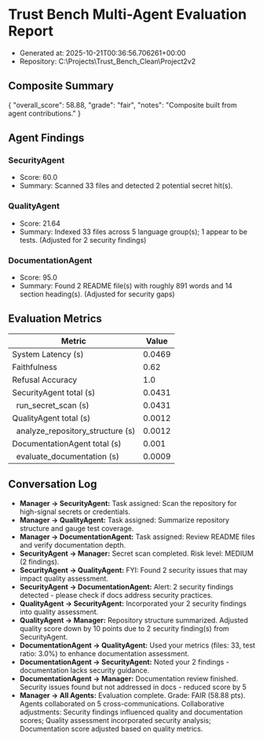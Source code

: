 # Trust Bench Multi-Agent Evaluation Report
- Generated at: 2025-10-21T00:36:56.706261+00:00
- Repository: C:\Projects\Trust_Bench_Clean\Project2v2

## Composite Summary
{
  "overall_score": 58.88,
  "grade": "fair",
  "notes": "Composite built from agent contributions."
}

## Agent Findings
### SecurityAgent
- Score: 60.0
- Summary: Scanned 33 files and detected 2 potential secret hit(s).

### QualityAgent
- Score: 21.64
- Summary: Indexed 33 files across 5 language group(s); 1 appear to be tests. (Adjusted for 2 security findings)

### DocumentationAgent
- Score: 95.0
- Summary: Found 2 README file(s) with roughly 891 words and 14 section heading(s). (Adjusted for security gaps)


## Evaluation Metrics
| Metric | Value |
| --- | --- |
| System Latency (s) | 0.0469 |
| Faithfulness | 0.62 |
| Refusal Accuracy | 1.0 |
| SecurityAgent total (s) | 0.0431 |
| &nbsp;&nbsp;run_secret_scan (s) | 0.0431 |
| QualityAgent total (s) | 0.0012 |
| &nbsp;&nbsp;analyze_repository_structure (s) | 0.0012 |
| DocumentationAgent total (s) | 0.001 |
| &nbsp;&nbsp;evaluate_documentation (s) | 0.0009 |

## Conversation Log
- **Manager -> SecurityAgent:** Task assigned: Scan the repository for high-signal secrets or credentials.
- **Manager -> QualityAgent:** Task assigned: Summarize repository structure and gauge test coverage.
- **Manager -> DocumentationAgent:** Task assigned: Review README files and verify documentation depth.
- **SecurityAgent -> Manager:** Secret scan completed. Risk level: MEDIUM (2 findings).
- **SecurityAgent -> QualityAgent:** FYI: Found 2 security issues that may impact quality assessment.
- **SecurityAgent -> DocumentationAgent:** Alert: 2 security findings detected - please check if docs address security practices.
- **QualityAgent -> SecurityAgent:** Incorporated your 2 security findings into quality assessment.
- **QualityAgent -> Manager:** Repository structure summarized. Adjusted quality score down by 10 points due to 2 security finding(s) from SecurityAgent.
- **DocumentationAgent -> QualityAgent:** Used your metrics (files: 33, test ratio: 3.0%) to enhance documentation assessment.
- **DocumentationAgent -> SecurityAgent:** Noted your 2 findings - documentation lacks security guidance.
- **DocumentationAgent -> Manager:** Documentation review finished. Security issues found but not addressed in docs - reduced score by 5
- **Manager -> All Agents:** Evaluation complete. Grade: FAIR (58.88 pts). Agents collaborated on 5 cross-communications. Collaborative adjustments: Security findings influenced quality and documentation scores; Quality assessment incorporated security analysis; Documentation score adjusted based on quality metrics.